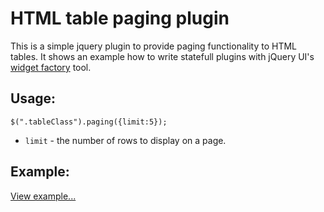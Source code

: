 # HTML table paging plugin
This is a simple jquery plugin to provide paging functionality to HTML tables.
It shows an example how to write statefull plugins with jQuery UI's [widget factory](http://jqueryui.com/widget/) tool.

## Usage:
`$(".tableClass").paging({limit:5});`
* `limit` - the number of rows to display on a page.

## Example:
[View example...](http://mzolee.com/paging)
